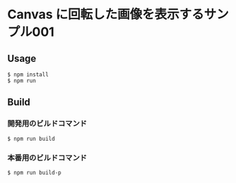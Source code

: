 Canvas に回転した画像を表示するサンプル001
================

Usage
-------

```
$ npm install
$ npm run
```

Build
-------

### 開発用のビルドコマンド

```
$ npm run build
```

### 本番用のビルドコマンド

```
$ npm run build-p
```

